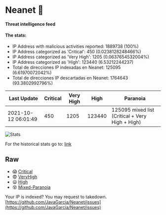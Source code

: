 # Neanet :hocho:
#### Threat intelligence feed
#### The stats:

- IP Address with malicious activities reported: 1889738 (100%)
- IP Address categorized as 'Critical':  450 (0.0238128248466%)
- IP Address categorized as 'Very High':  1205 (0.0637654532004%)
- IP Address categorized as 'High':  123440 (6.53212244237)
- Total de direcciones IP indexadas en Neanet:  125095 (6.61970072042%)
- Total de direcciones IP descartadas en Neanet:  1764643 (93.3802992796%)

| Last Update | Critical | Very High | High | Paranoia |
| --- | --- | --- | --- | --- |
| 2021-10-12 06:01:49 | 450 | 1205 | 123440 | 125095 mixed list (Critical + Very High + High)|

![Stats](https://docs.google.com/spreadsheets/d/e/2PACX-1vSnaNMIXVabIpDJjufMlzH7poXnshF3mgd8Is1g9ytUEzVsP5my4Trn8f-xkoLLQ38xpL3HtmUexLo6/pubchart?oid=501124687&format=image)

For the historical stats go to: [link](/stats.csv)
## Raw
- :scream: [Critical](https://raw.githubusercontent.com/JavaGarcia/Neanet/master/blacklists/neanet_critical.txt)
- :fearful: [VeryHigh](https://raw.githubusercontent.com/JavaGarcia/Neanet/master/blacklists/neanet_veryHigh.txtt)
- :frowning: [High](https://raw.githubusercontent.com/JavaGarcia/Neanet/master/blacklists/neanet_high.txt)
- :dizzy_face: [Mixed-Paranoia](https://raw.githubusercontent.com/JavaGarcia/Neanet/master/blacklists/neanet_all.txt)


Your IP is indexed? You may request to takedown. [https://github.com/JavaGarcia/Neanet/issues](https://github.com/JavaGarcia/Neanet/issues)

























































































































































































































































































































































































































































































































































































































































































































































































































































































































































































































































































































































































































































































































































































































































































































































































































































































































































































































































































































































































































































































































































































































































































































































































































































































































































































































































































































































































































































































































































































































































































































































































































































































































































































































































































































































































































































































































































































































































































































































































































































































































































































































































































































































































































































































































































































































































































































































































































































































































































































































































































































































































































































































































































































































































































































































































































































































































































































































































































































































































































































































































































































































































































































































































































































































































































































































































































































































































































































































































































































































































































































































































































































































































































































































































































































































































































































































































































































































































































































































































































































































































































































































































































































































































































































































































































































































































































































































































































































































































































































































































































































































































































































































































































































































































































































































































































